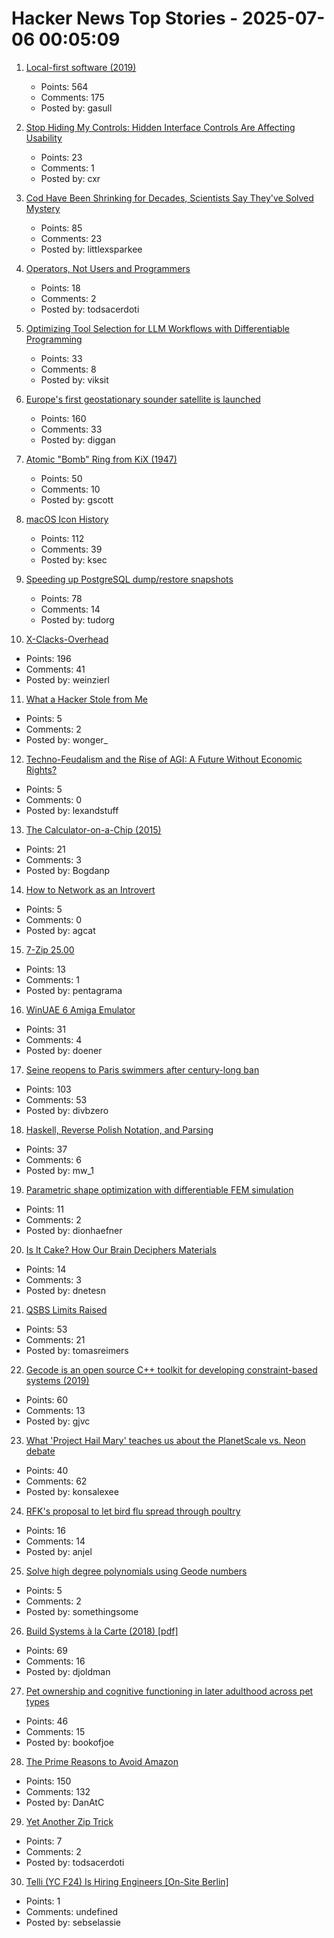 # Hacker News Top Stories - 2025-07-06 00:05:09

1. [Local-first software (2019)](https://www.inkandswitch.com/essay/local-first/)
   - Points: 564
   - Comments: 175
   - Posted by: gasull

2. [Stop Hiding My Controls: Hidden Interface Controls Are Affecting Usability](https://interactions.acm.org/archive/view/july-august-2025/stop-hiding-my-controls-hidden-interface-controls-are-affecting-usability)
   - Points: 23
   - Comments: 1
   - Posted by: cxr

3. [Cod Have Been Shrinking for Decades, Scientists Say They've Solved Mystery](https://www.smithsonianmag.com/smart-news/these-cod-have-been-shrinking-dramatically-for-decades-now-scientists-say-theyve-solved-the-mystery-180986920/)
   - Points: 85
   - Comments: 23
   - Posted by: littlexsparkee

4. [Operators, Not Users and Programmers](https://jyn.dev/operators-not-users-and-programmers/)
   - Points: 18
   - Comments: 2
   - Posted by: todsacerdoti

5. [Optimizing Tool Selection for LLM Workflows with Differentiable Programming](https://viksit.substack.com/p/optimizing-tool-selection-for-llm)
   - Points: 33
   - Comments: 8
   - Posted by: viksit

6. [Europe's first geostationary sounder satellite is launched](https://www.eumetsat.int/europes-first-geostationary-sounder-satellite-launched)
   - Points: 160
   - Comments: 33
   - Posted by: diggan

7. [Atomic "Bomb" Ring from KiX (1947)](https://toytales.ca/atomic-bomb-ring-from-kix-1947/)
   - Points: 50
   - Comments: 10
   - Posted by: gscott

8. [macOS Icon History](https://basicappleguy.com/basicappleblog/macos-icon-history)
   - Points: 112
   - Comments: 39
   - Posted by: ksec

9. [Speeding up PostgreSQL dump/restore snapshots](https://xata.io/blog/behind-the-scenes-speeding-up-pgstream-snapshots-for-postgresql)
   - Points: 78
   - Comments: 14
   - Posted by: tudorg

10. [X-Clacks-Overhead](https://xclacksoverhead.org/home/about)
   - Points: 196
   - Comments: 41
   - Posted by: weinzierl

11. [What a Hacker Stole from Me](https://mynoise.net/blog.php)
   - Points: 5
   - Comments: 2
   - Posted by: wonger_

12. [Techno-Feudalism and the Rise of AGI: A Future Without Economic Rights?](https://arxiv.org/abs/2503.14283)
   - Points: 5
   - Comments: 0
   - Posted by: lexandstuff

13. [The Calculator-on-a-Chip (2015)](http://www.vintagecalculators.com/html/the_calculator-on-a-chip.html)
   - Points: 21
   - Comments: 3
   - Posted by: Bogdanp

14. [How to Network as an Introvert](https://aginfer.bearblog.dev/how-to-network-as-an-introvert/)
   - Points: 5
   - Comments: 0
   - Posted by: agcat

15. [7-Zip 25.00](https://github.com/ip7z/7zip/releases/tag/25.00)
   - Points: 13
   - Comments: 1
   - Posted by: pentagrama

16. [WinUAE 6 Amiga Emulator](https://www.winuae.net/)
   - Points: 31
   - Comments: 4
   - Posted by: doener

17. [Seine reopens to Paris swimmers after century-long ban](https://www.lemonde.fr/en/france/article/2025/07/05/seine-reopens-to-paris-swimmers-after-century-long-ban_6743058_7.html)
   - Points: 103
   - Comments: 53
   - Posted by: divbzero

18. [Haskell, Reverse Polish Notation, and Parsing](https://mattwills.bearblog.dev/haskell-postfix/)
   - Points: 37
   - Comments: 6
   - Posted by: mw_1

19. [Parametric shape optimization with differentiable FEM simulation](https://docs.pasteurlabs.ai/projects/tesseract-jax/latest/examples/fem-shapeopt/demo.html)
   - Points: 11
   - Comments: 2
   - Posted by: dionhaefner

20. [Is It Cake? How Our Brain Deciphers Materials](https://nautil.us/is-it-cake-how-our-brain-deciphers-materials-1222193/)
   - Points: 14
   - Comments: 3
   - Posted by: dnetesn

21. [QSBS Limits Raised](https://www.mintz.com/insights-center/viewpoints/2906/2025-06-25-qsbs-benefits-expanded-under-senate-finance-proposal)
   - Points: 53
   - Comments: 21
   - Posted by: tomasreimers

22. [Gecode is an open source C++ toolkit for developing constraint-based systems (2019)](https://www.gecode.org/)
   - Points: 60
   - Comments: 13
   - Posted by: gjvc

23. [What 'Project Hail Mary' teaches us about the PlanetScale vs. Neon debate](https://blog.alexoglou.com/posts/database-decisions/)
   - Points: 40
   - Comments: 62
   - Posted by: konsalexee

24. [RFK's proposal to let bird flu spread through poultry](https://www.livescience.com/health/flu/rfks-proposal-to-let-bird-flu-spread-through-poultry-could-set-us-up-for-a-pandemic-experts-warn)
   - Points: 16
   - Comments: 14
   - Posted by: anjel

25. [Solve high degree polynomials using Geode numbers](https://www.tandfonline.com/doi/full/10.1080/00029890.2025.2460966)
   - Points: 5
   - Comments: 2
   - Posted by: somethingsome

26. [Build Systems à la Carte (2018) [pdf]](https://www.microsoft.com/en-us/research/wp-content/uploads/2018/03/build-systems.pdf)
   - Points: 69
   - Comments: 16
   - Posted by: djoldman

27. [Pet ownership and cognitive functioning in later adulthood across pet types](https://www.nature.com/articles/s41598-025-03727-9)
   - Points: 46
   - Comments: 15
   - Posted by: bookofjoe

28. [The Prime Reasons to Avoid Amazon](https://blog.thenewoil.org/the-prime-reasons-to-avoid-amazon)
   - Points: 150
   - Comments: 132
   - Posted by: DanAtC

29. [Yet Another Zip Trick](https://hackarcana.com/article/yet-another-zip-trick)
   - Points: 7
   - Comments: 2
   - Posted by: todsacerdoti

30. [Telli (YC F24) Is Hiring Engineers [On-Site Berlin]](https://hi.telli.com/join-us)
   - Points: 1
   - Comments: undefined
   - Posted by: sebselassie

